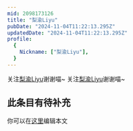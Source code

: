 ```yaml
---
mid: 2098173126
title: "梨渝Liyu"
pubDate: "2024-11-04T11:22:13.295Z"
updatedDate: "2024-11-04T11:22:13.295Z"
profile:
  {
    Nickname: ["梨渝Liyu"],
  }
---
```


关注[梨渝Liyu](https://space.bilibili.com/2098173126)谢谢喵~ 关注[梨渝Liyu](https://space.bilibili.com/2098173126)谢谢喵~

## 此条目有待补充
你可以在[这里](https://github.com/Yuhanawa/VTuber.ICU/edit/master/src/content/v/梨渝Liyu/index.md)编辑本文
